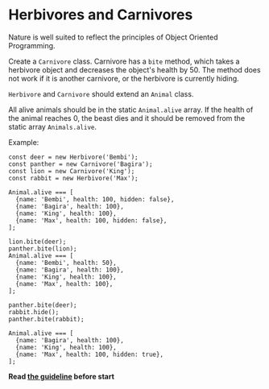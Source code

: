 # Herbivores and Сarnivores
Nature is well suited to reflect the principles of Object Oriented Programming.
<!-- All instances of the `Animal` class must have properties `health` and a `name`.
Health is 100 by default. -->

<!-- Create a `Herbivore` class.
Herbivore has a method of `hide`, which changes the `hidden` property of the beast and helps to hide from carnivores. -->

Create a `Сarnivore` class.
Carnivore has a `bite` method, which takes a herbivore object and decreases the object's health by 50. The method does not work if it is another сarnivore, or the herbivore is currently hiding.

`Herbivore` and `Сarnivore` should extend an `Animal` class.

All alive animals should be in the static `Animal.alive` array.
If the health of the animal reaches 0, the beast dies and it should be removed from the static array `Animals.alive`.

Example:
```
const deer = new Herbivore('Bembi');
const panther = new Carnivore('Bagira');
const lion = new Carnivore('King');
const rabbit = new Herbivore('Max');

Animal.alive === [
  {name: 'Bembi', health: 100, hidden: false},
  {name: 'Bagira', health: 100},
  {name: 'King', health: 100},
  {name: 'Max', health: 100, hidden: false},
];

lion.bite(deer);
panther.bite(lion);
Animal.alive === [
  {name: 'Bembi', health: 50},
  {name: 'Bagira', health: 100},
  {name: 'King', health: 100},
  {name: 'Max', health: 100},
];

panther.bite(deer);
rabbit.hide();
panther.bite(rabbit);

Animal.alive === [
  {name: 'Bagira', health: 100},
  {name: 'King', health: 100},
  {name: 'Max', health: 100, hidden: true},
];
```

**Read [the guideline](https://github.com/mate-academy/js_task-guideline/blob/master/README.md) before start**
